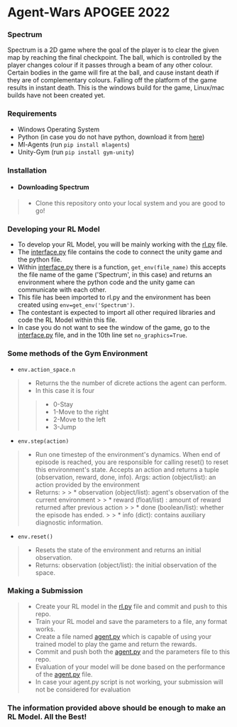 # Agent-Wars APOGEE 2022
### Spectrum
Spectrum is a 2D game where the goal of the player is to clear the given map by reaching the final checkpoint. The ball, which is controlled by the player changes colour if it passes through a beam of any other colour. Certain bodies in the game will fire at the ball, and cause instant death if they are of complementary colours. Falling off the platform of the game results in instant death. 
This is the windows build for the game, Linux/mac builds have not been created yet.

### Requirements
* Windows Operating System
* Python (in case you do not have python, download it from [here](https://www.python.org/downloads/))
* Ml-Agents (run `pip install mlagents`)
* Unity-Gym (run `pip install gym-unity`) 

### Installation

* #### Downloading Spectrum
> * Clone this repository onto your local system and you are good to go!

### Developing your RL Model
* To develop your RL Model, you will be mainly working with the [rl.py](https://github.com/aadith-warrier/Agent-Wars/blob/main/rl.py) file.
* The [interface.py](https://github.com/aadith-warrier/Agent-Wars/blob/main/interface.py) file contains the code to connect the unity game and the python file.
* Within [interface.py](https://github.com/aadith-warrier/Agent-Wars/blob/main/interface.py) there is a function, `get_env(file_name)` this accepts the file name of the game ('Spectrum', in this case) and returns an environment where the python code and the unity game can communicate with each other.
* This file has been imported to rl.py and the environment has been created using `env=get_env('Spectrum')`.
* The contestant is expected to import all other required libraries and code the RL Model within this file.
* In case you do not want to see the window of the game, go to the [interface.py](https://github.com/aadith-warrier/Agent-Wars/blob/main/interface.py) file, and in the 10th line set `no_graphics=True`.

### Some methods of the Gym Environment
* `env.action_space.n` 
> * Returns the the number of dicrete actions the agent can perform.
> * In this case it is four
> > * 0-Stay
> > * 1-Move to the right
> > * 2-Move to the left 
> > * 3-Jump
* `env.step(action)`
> * Run one timestep of the environment's dynamics. When end of episode is reached, you are responsible for calling reset() to reset this environment's state. Accepts an action and returns a tuple (observation, reward, done, info). Args:
    action (object/list): an action provided by the environment
> * Returns:
    > > * observation (object/list): agent's observation of the current environment
    > > * reward (float/list) : amount of reward returned after previous action
    > > * done (boolean/list): whether the episode has ended.
    > > * info (dict): contains auxiliary diagnostic information.
* `env.reset()`
> * Resets the state of the environment and returns an initial observation.
> * Returns: observation (object/list): the initial observation of the space.


### Making a Submission
> * Create your RL model in the [rl.py]() file and commit and push to this repo.
> * Train your RL model and save the parameters to a file, any format works.
> * Create a file named [agent.py]() which is capable of using your trained model to play the game and return the rewards.
> * Commit and push both the [agent.py]() and the parameters file to this repo.
> * Evaluation of your model will be done based on the performance of the [agent.py]() file.
> * In case your agent.py script is not working, your submission will not be considered for evaluation
### The information provided above should be enough to make an RL Model. All the Best!
